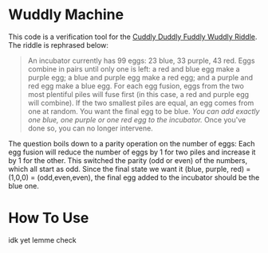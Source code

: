 # Wuddly Machine
This code is a verification tool for the [Cuddly Duddly Fuddly Wuddly Riddle](https://www.youtube.com/watch?v=z-ZEfxAL9SI). The riddle is rephrased below:
> An incubator currently has 99 eggs: 23 blue, 33 purple, 43 red. Eggs combine in pairs until only one is left: a red and blue egg make a purple egg; a blue and purple egg make a red egg; and a purple and red egg make a blue egg. For each egg fusion, eggs from the two most plentiful piles will fuse first (in this case, a red and purple egg will combine). If the two smallest piles are equal, an egg comes from one at random. You want the final egg to be blue. _You can add exactly one blue, one purple or one red egg to the incubator._ Once you've done so, you can no longer intervene.

The question boils down to a parity operation on the number of eggs: Each egg fusion will reduce the number of eggs by 1 for two piles and increase it by 1 for the other. This switched the parity (odd or even) of the numbers, which all start as odd. Since the final state we want it (blue, purple, red) = (1,0,0) = (odd,even,even), the final egg added to the incubator should be the blue one.

# How To Use
idk yet lemme check
